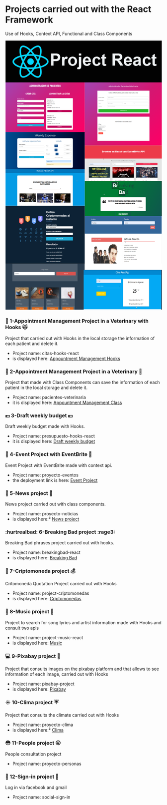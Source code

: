 # Projects carried out with the React Framework

Use of Hooks, Context API, Functional and Class Components

![alt text](https://github.com/yaneth94/ProjectReact/blob/master/projectReact.png) 

### :dog: 1-Appointment Management Project in a Veterinary with Hooks :cat:

Project that carried out with Hooks in the local storage the information of each patient and delete it. 
* Project name: citas-hooks-react
* is displayed here: [Appountment Management Hooks](https://date-hooks-react.netlify.com/)

### :hamster: 2-Appointment Management Project in a Veterinary :rabbit:

Project that made with Class Components can save the information of each patient in the local storage and delete it.
* Project name: pacientes-veterinaria
* it is displayed here: [Appountment Management Class](https://veterinary-first.netlify.com/)

### :pound: 3-Draft weekly budget :dollar:

Draft weekly budget made with Hooks.
* Project name: presupuesto-hooks-react
* it is displayed here:  [Draft weekly budget](https://expenses-budget-react.netlify.com/)

### :blue_book: 4-Event Project with EventBrite :closed_book:

Event Project with EventBrite made with context api.
* Project name: proyecto-eventos
* the deployment link is here: [Event Project](https://eventbrite-event.netlify.com/)

### :newspaper: 5-News project :bookmark:

News project carried out with class components.
* Project name: proyecto-noticias
* is displayed here:* [News project](https://notify-react.netlify.com/)

### :hurtrealbad: 6-Breaking Bad project :rage3:

Breaking Bad phrases project carried out with hooks.
* Project name: breakingbad-react
* is displayed here: [Breaking Bad](https://breaking-bad-react.netlify.com/)

### :money_with_wings: 7-Criptomoneda project :moneybag:

Critomoneda Quotation Project carried out with Hooks
* Project name: project-criptomonedas
* is displayed here: [Criptomonedas](https://criptomoneda-react.netlify.com/)

### :musical_keyboard: 8-Music project :musical_score:

Project to search for song lyrics and artist information made with Hooks and consult two apis
* Project name: project-music-react
* is displayed here: [Music](https://music-letter-react.netlify.com/)

### :computer: 9-Pixabay project :gift_heart:

Project that consults images on the pixabay platform and that allows to see information of each image, carried out with Hooks
* Project name: pixabay-project
* is displayed here: [Pixabay](https://pixabay-react.netlify.com/)

### :sunny: 10-Clima project :umbrella:

Project that consults the climate carried out with Hooks
* Project name: proyecto-clima
* is displayed here:* [Clima](https://app-clima.netlify.com/)

### :flushed: 11-People project :stuck_out_tongue_winking_eye:

People consultation project
* Project name: proyecto-personas

### :email: 12-Sign-in project :email:

Log in via facebook and gmail
* Project name: social-sign-in


